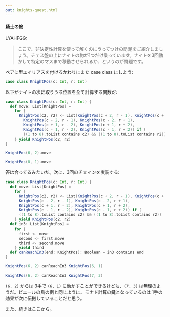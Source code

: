 ```yaml
---
out: knights-quest.html
---
```


#### 騎士の旅

LYAHFGG:

> ここで、非決定性計算を使って解くのにうってつけの問題をご紹介しましょう。チェス盤の上にナイトの駒が1つだけ乗っています。ナイトを3回動かして特定のマスまで移動させられるか、というのが問題です。

ペアに型エイリアスを付けるかわりにまた case class にしよう:

```scala mdoc
case class KnightPos(c: Int, r: Int)
```

以下がナイトの次に取りうる位置を全て計算する関数だ:

```scala mdoc:reset
case class KnightPos(c: Int, r: Int) {
  def move: List[KnightPos] =
    for {
      KnightPos(c2, r2) <- List(KnightPos(c + 2, r - 1), KnightPos(c + 2, r + 1),
        KnightPos(c - 2, r - 1), KnightPos(c - 2, r + 1),
        KnightPos(c + 1, r - 2), KnightPos(c + 1, r + 2),
        KnightPos(c - 1, r - 2), KnightPos(c - 1, r + 2)) if (
        ((1 to 8).toList contains c2) && ((1 to 8).toList contains r2))
    } yield KnightPos(c2, r2)
}

KnightPos(6, 2).move

KnightPos(8, 1).move
```

答は合ってるみたいだ。次に、3回のチェインを実装する:

```scala mdoc:reset
case class KnightPos(c: Int, r: Int) {
  def move: List[KnightPos] =
    for {
      KnightPos(c2, r2) <- List(KnightPos(c + 2, r - 1), KnightPos(c + 2, r + 1),
      KnightPos(c - 2, r - 1), KnightPos(c - 2, r + 1),
      KnightPos(c + 1, r - 2), KnightPos(c + 1, r + 2),
      KnightPos(c - 1, r - 2), KnightPos(c - 1, r + 2)) if (
      ((1 to 8).toList contains c2) && ((1 to 8).toList contains r2))
    } yield KnightPos(c2, r2)
  def in3: List[KnightPos] =
    for {
      first <- move
      second <- first.move
      third <- second.move
    } yield third
  def canReachIn3(end: KnightPos): Boolean = in3 contains end
}

KnightPos(6, 2) canReachIn3 KnightPos(6, 1)

KnightPos(6, 2) canReachIn3 KnightPos(7, 3)
```

`(6, 2)` からは 3手で `(6, 1)` に動かすことができるけども、`(7, 3)` は無理のようだ。ピエールの鳥の例と同じように、モナド計算の鍵となっているのは 1手の効果が次に伝搬していることだと思う。

また、続きはここから。
